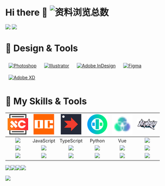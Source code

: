 # Hi there 👋 ![资料浏览总数](https://profile-counter.glitch.me/beanflame/count.svg)
<img width="400" src="https://count.getloli.com/get/@beanflame?theme=gelbooru">
<img width="400" src="https://github-readme-stats.vercel.app/api?username=beanflame&locale=cn&show_icons=true">




# 🌟 **Design & Tools**


<div align="">  
<a href="https://www.adobe.com/in/products/photoshop.html" target="_blank"><img style="margin: 10px" src="https://profilinator.rishav.dev/skills-assets/photoshop-plain.svg" alt="Photoshop" height="50" /></a>  
<a href="https://www.adobe.com/in/products/illustrator.html" target="_blank"><img style="margin: 10px" src="https://profilinator.rishav.dev/skills-assets/adobe_illustrator-icon.svg" alt="Illustrator" height="50" /></a>  
<a href="https://www.adobe.com/in/products/indesign.html" target="_blank"><img style="margin: 10px" src="https://profilinator.rishav.dev/skills-assets/adobeindesign.svg" alt="Adobe InDesign" height="50" /></a>  
<a href="https://www.figma.com/" target="_blank"><img style="margin: 10px" src="https://profilinator.rishav.dev/skills-assets/figma-icon.svg" alt="Figma" height="50" /></a>  
<a href="https://www.adobe.com/in/products/xd.html" target="_blank"><img style="margin: 10px" src="https://profilinator.rishav.dev/skills-assets/adobexd.png" alt="Adobe XD" height="50" /></a>  
</div>



# 🌟 **My Skills & Tools**

<img height="64" src="images/xcache-logo.svg"/> | <img height="64" src="images/OrangeCode.svg"/> | <img height="64" src="images/Frigate.png"/>  | <img height="64" src="images/otne.svg"/> | <img height="64" src="images/BPLM.svg"/> | <img width="64" src="images/Honkai.png"/>
:---:|:---:|:---:|:---:|:---:|:---:
[![](https://img.shields.io/badge/-bplm-47C119?style=flat-square&logo=b&logoColor=white)](https://bplm.beanflame.cn/) | JavaScript | TypeScript | Python | Vue | [![](https://img.shields.io/badge/-C/C++-007EC6?style=flat-square&logo=c&logoColor=fff)](https://www.cplusplus.com/)
[![](https://img.shields.io/badge/-Vala-934EC5?style=flat-square&logo=V&logoColor=fff)](https://wiki.gnome.org/Projects/Vala/) | [![](https://img.shields.io/badge/-Python-3e74a2?style=flat-square&logo=Python&logoColor=fff)](https://www.python.org/) | [![](https://img.shields.io/badge/-Golang-007D9C?style=flat-square&logo=go&logoColor=fff)](https://golang.google.cn/) | [![](https://img.shields.io/badge/-Java-E6882E?style=flat-square&logo=java&logoColor=fff)](https://www.java.com/zh-CN/) |  [![](https://img.shields.io/badge/-JavaScript-f7e018?style=flat-square&logo=javascript&logoColor=white)](https://www.ecma-international.org/) | [![](https://img.shields.io/badge/-HTML5-E34F26?style=flat-square&logo=html5&logoColor=white)](https://html.spec.whatwg.org/)
[![](https://img.shields.io/badge/-Otne-00D682?style=flat-square&logo=Otne&logoColor=white)]() | [![](https://img.shields.io/badge/-Linux-fcc624?style=flat-square&logo=linux&logoColor=white)](https://www.linuxfoundation.org/) | [![](https://img.shields.io/badge/-Git-f05032?style=flat-square&logo=git&logoColor=white)](https://git-scm.com/) | [![](https://img.shields.io/badge/-Xmake-22A079?style=flat-square&logo=Xmake&logoColor=white)](https://xmake.io/) | [![](https://img.shields.io/badge/-Cmake-CC3333?style=flat-square&logo=Cmake&logoColor=white)](https://cmake.org/) | [![](https://img.shields.io/badge/-CSharp-47C119?style=flat-square&logo=CSharp&logoColor=white)](https://CSharp.org/)






[![](https://img.shields.io/badge/IDE-XCache-FF2337?style=flat-square&logo=XCache&logoColor=ffffff)](https://space-longan.beanflame.cn/devtool/XCache.html/)[![](https://img.shields.io/badge/IDE-Visual%20Studio%20Code-blue?style=flat-square&logo=visual-studio-code&logoColor=ffffff)](https://code.visualstudio.com/)[![](https://img.shields.io/badge/IDE-VisualStudio-672179?style=flat-square&logo=VisualStudio&logoColor=ffffff)](https://visualstudio.microsoft.com/)[![](https://img.shields.io/badge/IDE-Vim-019733?style=flat-square&logo=vim&logoColor=ffffff)](https://www.vim.org/) 














<img  src="https://github-readme-stats.vercel.app/api/top-langs/?username=beanflame&locale=cn&langs_count=10000&layout=compact">






<!-- 


<img align="right" src="https://github-readme-stats.vercel.app/api?username=beanflame&locale=cn&show_icons=true&count_private=true&theme=react&hide_border=true&bg_color=011C32" />



![:name](https://count.getloli.com/get/@beanflame)  

# zh_cn 
[![Top Langs](https://github-readme-stats.vercel.app/api/top-langs/?username=beanflame&locale=cn&langs_count=8&layout=compact&theme=react&hide_border=true&bg_color=011C32)](https://github.com/beanflame/)
-->


